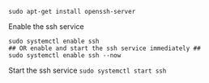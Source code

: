 `sudo apt-get install openssh-server`

Enable the ssh service
```
sudo systemctl enable ssh
## OR enable and start the ssh service immediately ##
sudo systemctl enable ssh --now
```

Start the ssh service
`sudo systemctl start ssh`
